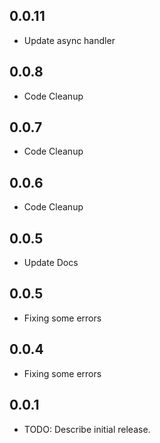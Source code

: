 ## 0.0.11

* Update async handler

## 0.0.8

* Code Cleanup
## 0.0.7

* Code Cleanup
## 0.0.6

* Code Cleanup

## 0.0.5

* Update Docs

## 0.0.5

* Fixing some errors


## 0.0.4

* Fixing some errors

## 0.0.1

* TODO: Describe initial release.
